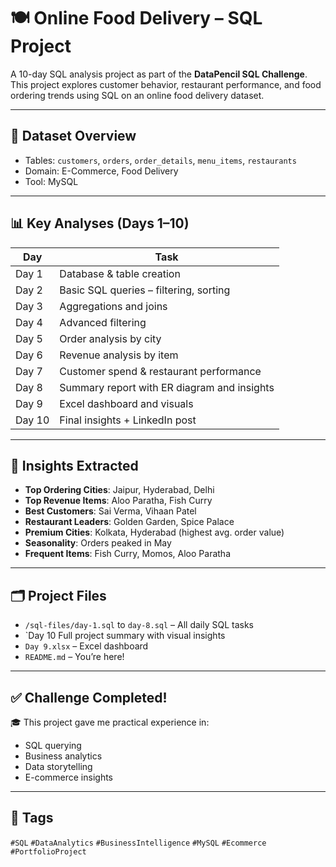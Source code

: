# 🍽️ Online Food Delivery – SQL Project

A 10-day SQL analysis project as part of the **DataPencil SQL Challenge**.  
This project explores customer behavior, restaurant performance, and food ordering trends using SQL on an online food delivery dataset.

---

## 📁 Dataset Overview

- Tables: `customers`, `orders`, `order_details`, `menu_items`, `restaurants`
- Domain: E-Commerce, Food Delivery
- Tool: MySQL

---

## 📊 Key Analyses (Days 1–10)

| Day | Task |
|-----|------|
| Day 1 | Database & table creation |
| Day 2 | Basic SQL queries – filtering, sorting |
| Day 3 | Aggregations and joins |
| Day 4 | Advanced filtering |
| Day 5 | Order analysis by city |
| Day 6 | Revenue analysis by item |
| Day 7 | Customer spend & restaurant performance |
| Day 8 | Summary report with ER diagram and insights |
| Day 9 | Excel dashboard and visuals |
| Day 10 | Final insights + LinkedIn post |

---

## 📌 Insights Extracted

- **Top Ordering Cities**: Jaipur, Hyderabad, Delhi  
- **Top Revenue Items**: Aloo Paratha, Fish Curry  
- **Best Customers**: Sai Verma, Vihaan Patel  
- **Restaurant Leaders**: Golden Garden, Spice Palace  
- **Premium Cities**: Kolkata, Hyderabad (highest avg. order value)  
- **Seasonality**: Orders peaked in May  
- **Frequent Items**: Fish Curry, Momos, Aloo Paratha

---

## 🗂️ Project Files

- `/sql-files/day-1.sql` to `day-8.sql` – All daily SQL tasks
- `Day 10  Full project summary with visual insights
- `Day 9.xlsx` – Excel dashboard
- `README.md` – You’re here!

---

## ✅ Challenge Completed!

🎓 This project gave me practical experience in:
- SQL querying
- Business analytics
- Data storytelling
- E-commerce insights

---
## 🔖 Tags

`#SQL` `#DataAnalytics` `#BusinessIntelligence` `#MySQL` `#Ecommerce` `#PortfolioProject`
